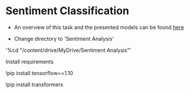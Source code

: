 # Sentiment Classification
* An overview of this task and the presented models can be found [here](https://drive.google.com/file/d/1bvA7Ryw3u7pPzBs-DJ-Bz-wIflXK9vN_/view?usp=sharing)

* Change directory to 'Sentiment Analysis'

'%cd "/content/drive/MyDrive/Sentiment Analysis"'

Install requirements

!pip install tensorflow==1.10

!pip install transformers


